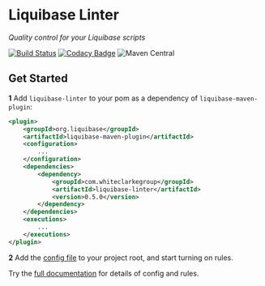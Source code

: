 # Liquibase Linter

*Quality control for your Liquibase scripts*

[![Build Status](https://travis-ci.org/whiteclarkegroup/liquibase-linter.svg?branch=master)](https://travis-ci.org/whiteclarkegroup/liquibase-linter) [![Codacy Badge](https://api.codacy.com/project/badge/Grade/320a8a4be4fd44feb9d6102ccdc7e240)](https://www.codacy.com/project/whiteclarkegroup/liquibase-linter/dashboard?utm_source=github.com&amp;utm_medium=referral&amp;utm_content=whiteclarkegroup/liquibase-linter&amp;utm_campaign=Badge_Grade_Dashboard) ![Maven Central](https://img.shields.io/maven-central/v/com.whiteclarkegroup/liquibase-linter.svg)

## Get Started

**1** Add `liquibase-linter` to your pom as a dependency of `liquibase-maven-plugin`:

```xml
<plugin>
    <groupId>org.liquibase</groupId>
    <artifactId>liquibase-maven-plugin</artifactId>
    <configuration>
        ...
    </configuration>
    <dependencies>
        <dependency>
            <groupId>com.whiteclarkegroup</groupId>
            <artifactId>liquibase-linter</artifactId>
            <version>0.5.0</version>
        </dependency>
    </dependencies>
    <executions>
        ...
    </executions>
</plugin>

```

**2** Add the [config file](website/examples/lqlint.json) to your project root, and start turning on rules.

Try the [full documentation](https://whiteclarkegroup.github.io/liquibase-linter) for details of config and rules.
